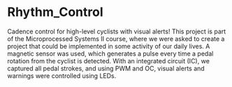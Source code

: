 # Rhythm_Control
Cadence control for high-level cyclists with visual alerts!
This project is part of the Microprocessed Systems II course, where we were asked to create a project that could be implemented in some activity of our daily lives.
A magnetic sensor was used, which generates a pulse every time a pedal rotation from the cyclist is detected. With an integrated circuit (IC), we captured all pedal strokes, and using PWM and OC, visual alerts and warnings were controlled using LEDs.
